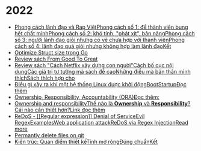 # 2022

- [Phong cách lãnh đạo và Rap Việt](./20220126_phong_cach_lanh_dao_va_rap_viet.md#phong-cach-lanh-d%E1%BA%A1o-va-rap-vi%E1%BB%87t)[Phong cách số 1: để thành viên bung hết chất mình](./20220126_phong_cach_lanh_dao_va_rap_viet.md#phong-cach-s%E1%BB%91-1-d%E1%BB%83-thanh-vien-bung-h%E1%BA%BFt-ch%E1%BA%A5t-minh)[Phong cách số 2: khó tính, "phát xít", bản năng](./20220126_phong_cach_lanh_dao_va_rap_viet.md#phong-cach-s%E1%BB%91-2-kho-tinh-phat-xit-b%E1%BA%A3n-nang)[Phong cách số 3: người lãnh đạo giỏi nhưng có vẻ chưa hợp với thành viên](./20220126_phong_cach_lanh_dao_va_rap_viet.md#phong-cach-s%E1%BB%91-3-ng%C6%B0%E1%BB%9Di-lanh-d%E1%BA%A1o-gi%E1%BB%8Fi-nh%C6%B0ng-co-v%E1%BA%BB-ch%C6%B0a-h%E1%BB%A3p-v%E1%BB%9Bi-thanh-vien)[Phong cách số 4: lãnh đạo quá giỏi nhưng không hợp làm lãnh đạo](./20220126_phong_cach_lanh_dao_va_rap_viet.md#phong-cach-s%E1%BB%91-4-lanh-d%E1%BA%A1o-qua-gi%E1%BB%8Fi-nh%C6%B0ng-khong-h%E1%BB%A3p-lam-lanh-d%E1%BA%A1o)[Kết](./20220126_phong_cach_lanh_dao_va_rap_viet.md#k%E1%BA%BFt)
- [Optimize Struct size trong Go](./20220414_optimize_struct_size_in_go.md#optimize-struct-size-trong-go)
- [Review sách From Good To Great](./20220416_review_from_good_to_great.md#review-sach-from-good-to-great)
- [Review sách "Cách Netflix xây dựng con người"](./20220501_review_sach_cach_netflix_xay_dung_con_nguoi.md#review-sach-cach-netflix-xay-d%E1%BB%B1ng-con-ng%C6%B0%E1%BB%9Di)[Cách bố cục nội dung](./20220501_review_sach_cach_netflix_xay_dung_con_nguoi.md#cach-b%E1%BB%91-c%E1%BB%A5c-n%E1%BB%99i-dung)[Các giá trị tư tưởng mà sách đề cao](./20220501_review_sach_cach_netflix_xay_dung_con_nguoi.md#cac-gia-tr%E1%BB%8B-t%C6%B0-t%C6%B0%E1%BB%9Fng-ma-sach-d%E1%BB%81-cao)[Những điều mà bản thân mình thích](./20220501_review_sach_cach_netflix_xay_dung_con_nguoi.md#nh%E1%BB%AFng-di%E1%BB%81u-ma-b%E1%BA%A3n-than-minh-thich)[Sách thích hợp cho](./20220501_review_sach_cach_netflix_xay_dung_con_nguoi.md#sach-thich-h%E1%BB%A3p-cho)
- [Điều gì xảy ra khi một hệ thống Linux được khởi động](./20220426_dieu_gi_xay_ra_khi_linux_boots.md#di%E1%BB%81u-gi-x%E1%BA%A3y-ra-khi-m%E1%BB%99t-h%E1%BB%87-th%E1%BB%91ng-linux-d%C6%B0%E1%BB%A3c-kh%E1%BB%9Fi-d%E1%BB%99ng)[Boot](./20220426_dieu_gi_xay_ra_khi_linux_boots.md#boot)[Startup](./20220426_dieu_gi_xay_ra_khi_linux_boots.md#startup)[Đọc thêm](./20220426_dieu_gi_xay_ra_khi_linux_boots.md#d%E1%BB%8Dc-them)
- [Ownership, Responsibility, Accountability (ORA)](./20220610_Ownership_Responsibility_Accountability.md#ownership-responsibility-accountability-ora)[Đọc thêm:](./20220610_Ownership_Responsibility_Accountability.md#d%E1%BB%8Dc-them)
- [Ownership and responsibility](./20220609_ownership_and_responsibility.md#ownership-and-responsibility)[Thế nào là **Ownership** và **Responsibility**?](./20220609_ownership_and_responsibility.md#th%E1%BA%BF-nao-la-ownership-va-responsibility)[Cái nào cần thiết hơn?](./20220609_ownership_and_responsibility.md#cai-nao-c%E1%BA%A7n-thi%E1%BA%BFt-h%C6%A1n)[Link đọc thêm](./20220609_ownership_and_responsibility.md#link-d%E1%BB%8Dc-them)
- [ReDoS - [[Regular expression]] Denial of Service](./20220619_redos.md#redos---regular-expression-denial-of-service)[Evil Regex](./20220619_redos.md#evil-regex)[Examples](./20220619_redos.md#examples)[Web application attack](./20220619_redos.md#web-application-attack)[ReDoS via Regex Injection](./20220619_redos.md#redos-via-regex-injection)[Read more](./20220619_redos.md#read-more)
- [Permantly delete files on git](./20220608_permantly-delete-files-on-git.md#permantly-delete-files-on-git)
- [Kiến trúc: Quan điểm thiết kế](./20221001_architecture_quan_diem_thiet_ke.md#ki%E1%BA%BFn-truc-quan-di%E1%BB%83m-thi%E1%BA%BFt-k%E1%BA%BF)[Tính mở rộng](./20221001_architecture_quan_diem_thiet_ke.md#tinh-m%E1%BB%9F-r%E1%BB%99ng)[Đúng chuẩn](./20221001_architecture_quan_diem_thiet_ke.md#dung-chu%E1%BA%A9n)[Kết](./20221001_architecture_quan_diem_thiet_ke.md#k%E1%BA%BFt)
